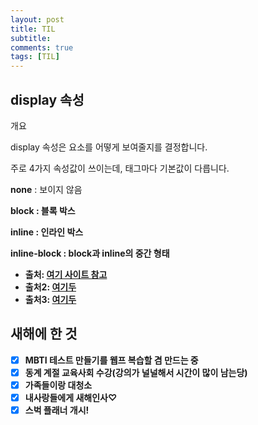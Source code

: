 ```yaml
---
layout: post
title: TIL
subtitle: 
comments: true
tags: [TIL] 
---
```


## display 속성
개요


display 속성은 요소를 어떻게 보여줄지를 결정합니다.


주로 4가지 속성값이 쓰이는데, 태그마다 기본값이 다릅니다.


<strong>none</strong> : 보이지 않음


<strong>block</storng> : 블록 박스


inline : 인라인 박스


inline-block : block과 inline의 중간 형태

- 출처: <a href="https://ofcourse.kr/css-course/display-%EC%86%8D%EC%84%B1">여기 사이트 참고</a>
- 출처2: <a href = "https://heropy.blog/2018/11/24/css-flexible-box/">여기두</a>
- 출처3: <a href = "https://studiomeal.com/archives/197">여기두</a>

## 새해에 한 것
- [x] MBTI 테스트 만들기를 웹프 복습할 겸 만드는 중
- [x] 동계 계절 교육사회 수강(강의가 널널해서 시간이 많이 남는당)
- [x] 가족들이랑 대청소
- [x] 내사랑들에게 새해인사♡
- [x] 스벅 플래너 개시!
